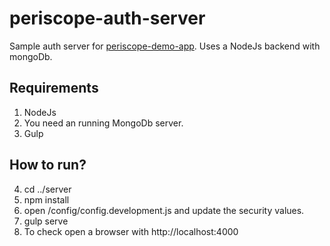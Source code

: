 # periscope-auth-server
Sample auth server for [periscope-demo-app](https://github.com/privosoft/periscope-demo-app).
Uses a NodeJs backend with mongoDb.
## Requirements
1. NodeJs
2. You need an running MongoDb server.
3. Gulp

## How to run?

4. cd ../server
5. npm install
6. open /config/config.development.js and update the security values.
7. gulp serve
8. To check open a browser with http://localhost:4000



